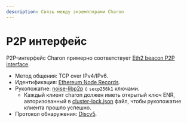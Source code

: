 ```yaml
---
description: Связь между экземплярами Charon
---
```


# P2P интерфейс

P2P-интерфейс Charon примерно соответствует [Eth2 beacon P2P interface](https://github.com/ethereum/consensus-specs/blob/dev/specs/phase0/p2p-interface.md).

- Метод общения: TCP over IPv4/IPv6.
- Идентификация: [Ethereum Node Records](https://eips.ethereum.org/EIPS/eip-778). 
- Рукопожатие: [noise-libp2p](https://github.com/libp2p/specs/tree/master/noise) с `secp256k1` ключами.
  - Каждый клиент charon должен иметь открытый ключ ENR, авторизованный в [cluster-lock.json](./08_distributed-validator-cluster-manifest.md) файл, чтобы рукопожатие клиента прошло успешно.
- Протокол обнаружения: [Discv5](https://github.com/ethereum/devp2p/blob/master/discv5/discv5.md).
